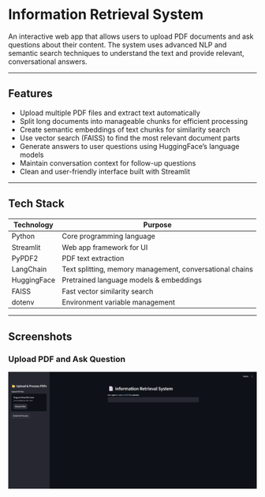 # Information Retrieval System

An interactive web app that allows users to upload PDF documents and ask questions about their content. The system uses advanced NLP and semantic search techniques to understand the text and provide relevant, conversational answers.

---

## Features

- Upload multiple PDF files and extract text automatically
- Split long documents into manageable chunks for efficient processing
- Create semantic embeddings of text chunks for similarity search
- Use vector search (FAISS) to find the most relevant document parts
- Generate answers to user questions using HuggingFace’s language models
- Maintain conversation context for follow-up questions
- Clean and user-friendly interface built with Streamlit

---

## Tech Stack

| Technology         | Purpose                                                |
|--------------------|--------------------------------------------------------|
| Python             | Core programming language                               |
| Streamlit          | Web app framework for UI                               |
| PyPDF2             | PDF text extraction                                    |
| LangChain          | Text splitting, memory management, conversational chains |
| HuggingFace        | Pretrained language models & embeddings                |
| FAISS              | Fast vector similarity search                          |
| dotenv             | Environment variable management                         |

---
## Screenshots

### Upload PDF and Ask Question

![Upload PDFs and Ask](assets/second.png)





